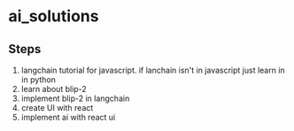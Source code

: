 # ai_solutions

## Steps
1. langchain tutorial for javascript. if lanchain isn't in javascript just learn in in python
2. learn about blip-2
3. implement blip-2 in langchain
4. create UI with react
5. implement ai with react ui